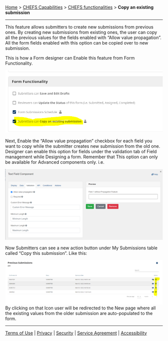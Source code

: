 [Home](index) > [CHEFS Capabilities](CHEFS-Capabilities) > [CHEFS functionalities](CHEFS-functionalities) > **Copy an existing submission**
***


This feature allows submitters to create new submissions from previous ones. By creating new submissions from existing ones, the user can copy all the previous values for the fields enabled with “Allow value propagation”. All the form fields enabled with this option can be copied over to new submission.

This is how a Form designer can Enable this feature from Form Functionality.

![image](images/ces1.png)

Next, Enable the “Allow value propagation” checkbox for each field you want to copy while the submitter creates new submission from the old one. Designer can enable this option for fields under the validation tab of Field management while Designing a form. Remember that This option can only be available for Advanced components only. i.e.

![image](images/ces2.png)

Now Submitters can see a new action button under My Submissions table called “Copy this submission”. Like this:

![image](images/ces3.png)
By clicking on that Icon user will be redirected to the New page where all the existing values from the older submission are auto-populated to the form.

***
[Terms of Use](Terms-of-Use) | [Privacy](Privacy) | [Security](Security) | [Service Agreement](Service-Agreement) | [Accessibility](Accessibility)